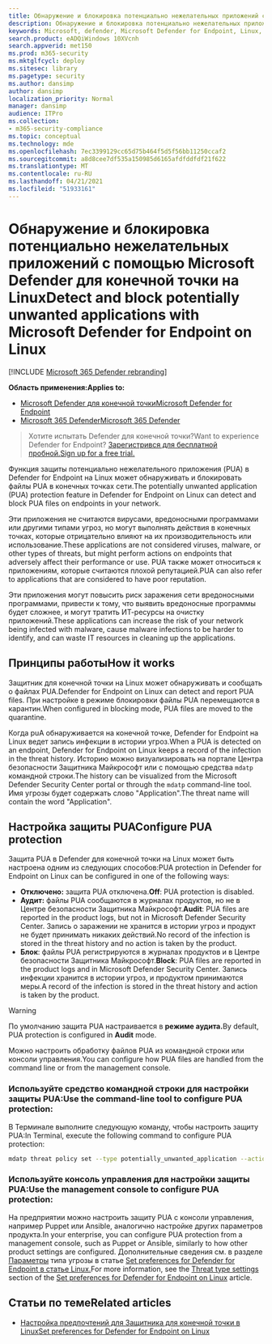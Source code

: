 ```yaml
---
title: Обнаружение и блокировка потенциально нежелательных приложений с помощью Microsoft Defender для конечной точки на Linux
description: Обнаружение и блокировка потенциально нежелательных приложений (PUA) с помощью Microsoft Defender для конечной точки на Linux.
keywords: Microsoft, defender, Microsoft Defender for Endpoint, Linux, pua, pus
search.product: eADQiWindows 10XVcnh
search.appverid: met150
ms.prod: m365-security
ms.mktglfcycl: deploy
ms.sitesec: library
ms.pagetype: security
ms.author: dansimp
author: dansimp
localization_priority: Normal
manager: dansimp
audience: ITPro
ms.collection:
- m365-security-compliance
ms.topic: conceptual
ms.technology: mde
ms.openlocfilehash: 7ec3399129cc65d75b464f5d5f56bb11250ccaf2
ms.sourcegitcommit: a8d8cee7df535a150985d6165afdfddfdf21f622
ms.translationtype: MT
ms.contentlocale: ru-RU
ms.lasthandoff: 04/21/2021
ms.locfileid: "51933161"
---
```

# <a name="detect-and-block-potentially-unwanted-applications-with-microsoft-defender-for-endpoint-on-linux"></a><span data-ttu-id="60814-104">Обнаружение и блокировка потенциально нежелательных приложений с помощью Microsoft Defender для конечной точки на Linux</span><span class="sxs-lookup"><span data-stu-id="60814-104">Detect and block potentially unwanted applications with Microsoft Defender for Endpoint on Linux</span></span>

[!INCLUDE [Microsoft 365 Defender rebranding](../../includes/microsoft-defender.md)]


<span data-ttu-id="60814-105">**Область применения:**</span><span class="sxs-lookup"><span data-stu-id="60814-105">**Applies to:**</span></span>
- [<span data-ttu-id="60814-106">Microsoft Defender для конечной точки</span><span class="sxs-lookup"><span data-stu-id="60814-106">Microsoft Defender for Endpoint</span></span>](https://go.microsoft.com/fwlink/p/?linkid=2154037)
- [<span data-ttu-id="60814-107">Microsoft 365 Defender</span><span class="sxs-lookup"><span data-stu-id="60814-107">Microsoft 365 Defender</span></span>](https://go.microsoft.com/fwlink/?linkid=2118804)

> <span data-ttu-id="60814-108">Хотите испытать Defender для конечной точки?</span><span class="sxs-lookup"><span data-stu-id="60814-108">Want to experience Defender for Endpoint?</span></span> [<span data-ttu-id="60814-109">Зарегистрився для бесплатной пробной.</span><span class="sxs-lookup"><span data-stu-id="60814-109">Sign up for a free trial.</span></span>](https://www.microsoft.com/microsoft-365/windows/microsoft-defender-atp?ocid=docs-wdatp-investigateip-abovefoldlink)

<span data-ttu-id="60814-110">Функция защиты потенциально нежелательного приложения (PUA) в Defender for Endpoint на Linux может обнаруживать и блокировать файлы PUA в конечных точках сети.</span><span class="sxs-lookup"><span data-stu-id="60814-110">The potentially unwanted application (PUA) protection feature in Defender for Endpoint on Linux can detect and block PUA files on endpoints in your network.</span></span>

<span data-ttu-id="60814-111">Эти приложения не считаются вирусами, вредоносными программами или другими типами угроз, но могут выполнять действия в конечных точках, которые отрицательно влияют на их производительность или использование.</span><span class="sxs-lookup"><span data-stu-id="60814-111">These applications are not considered viruses, malware, or other types of threats, but might perform actions on endpoints that adversely affect their performance or use.</span></span> <span data-ttu-id="60814-112">PUA также может относиться к приложениям, которые считаются плохой репутацией.</span><span class="sxs-lookup"><span data-stu-id="60814-112">PUA can also refer to applications that are considered to have poor reputation.</span></span>

<span data-ttu-id="60814-113">Эти приложения могут повысить риск заражения сети вредоносными программами, привести к тому, что выявить вредоносные программы будет сложнее, и могут тратить ИТ-ресурсы на очистку приложений.</span><span class="sxs-lookup"><span data-stu-id="60814-113">These applications can increase the risk of your network being infected with malware, cause malware infections to be harder to identify, and can waste IT resources in cleaning up the applications.</span></span>

## <a name="how-it-works"></a><span data-ttu-id="60814-114">Принципы работы</span><span class="sxs-lookup"><span data-stu-id="60814-114">How it works</span></span>

<span data-ttu-id="60814-115">Защитник для конечной точки на Linux может обнаруживать и сообщать о файлах PUA.</span><span class="sxs-lookup"><span data-stu-id="60814-115">Defender for Endpoint on Linux can detect and report PUA files.</span></span> <span data-ttu-id="60814-116">При настройке в режиме блокировки файлы PUA перемещаются в карантин.</span><span class="sxs-lookup"><span data-stu-id="60814-116">When configured in blocking mode, PUA files are moved to the quarantine.</span></span>

<span data-ttu-id="60814-117">Когда puA обнаруживается на конечной точке, Defender for Endpoint на Linux ведет запись инфекции в истории угроз.</span><span class="sxs-lookup"><span data-stu-id="60814-117">When a PUA is detected on an endpoint, Defender for Endpoint on Linux keeps a record of the infection in the threat history.</span></span> <span data-ttu-id="60814-118">Историю можно визуализировать на портале Центра безопасности Защитника Майкрософт или с помощью средства `mdatp` командной строки.</span><span class="sxs-lookup"><span data-stu-id="60814-118">The history can be visualized from the Microsoft Defender Security Center portal or through the `mdatp` command-line tool.</span></span> <span data-ttu-id="60814-119">Имя угрозы будет содержать слово "Application".</span><span class="sxs-lookup"><span data-stu-id="60814-119">The threat name will contain the word "Application".</span></span>

## <a name="configure-pua-protection"></a><span data-ttu-id="60814-120">Настройка защиты PUA</span><span class="sxs-lookup"><span data-stu-id="60814-120">Configure PUA protection</span></span>

<span data-ttu-id="60814-121">Защита PUA в Defender для конечной точки на Linux может быть настроена одним из следующих способов:</span><span class="sxs-lookup"><span data-stu-id="60814-121">PUA protection in Defender for Endpoint on Linux can be configured in one of the following ways:</span></span>

- <span data-ttu-id="60814-122">**Отключено:** защита PUA отключена.</span><span class="sxs-lookup"><span data-stu-id="60814-122">**Off**: PUA protection is disabled.</span></span>
- <span data-ttu-id="60814-123">**Аудит:** файлы PUA сообщаются в журналах продуктов, но не в Центре безопасности Защитника Майкрософт.</span><span class="sxs-lookup"><span data-stu-id="60814-123">**Audit**: PUA files are reported in the product logs, but not in Microsoft Defender Security Center.</span></span> <span data-ttu-id="60814-124">Запись о заражении не хранится в истории угроз и продукт не будет принимать никаких действий.</span><span class="sxs-lookup"><span data-stu-id="60814-124">No record of the infection is stored in the threat history and no action is taken by the product.</span></span>
- <span data-ttu-id="60814-125">**Блок**: файлы PUA регистрируются в журналах продуктов и в Центре безопасности Защитника Майкрософт.</span><span class="sxs-lookup"><span data-stu-id="60814-125">**Block**: PUA files are reported in the product logs and in Microsoft Defender Security Center.</span></span> <span data-ttu-id="60814-126">Запись инфекции хранится в истории угроз, и продуктом принимаются меры.</span><span class="sxs-lookup"><span data-stu-id="60814-126">A record of the infection is stored in the threat history and action is taken by the product.</span></span>

>[!WARNING]
><span data-ttu-id="60814-127">По умолчанию защита PUA настраивается в **режиме аудита.**</span><span class="sxs-lookup"><span data-stu-id="60814-127">By default, PUA protection is configured in **Audit** mode.</span></span>

<span data-ttu-id="60814-128">Можно настроить обработку файлов PUA из командной строки или консоли управления.</span><span class="sxs-lookup"><span data-stu-id="60814-128">You can configure how PUA files are handled from the command line or from the management console.</span></span>

### <a name="use-the-command-line-tool-to-configure-pua-protection"></a><span data-ttu-id="60814-129">Используйте средство командной строки для настройки защиты PUA:</span><span class="sxs-lookup"><span data-stu-id="60814-129">Use the command-line tool to configure PUA protection:</span></span>

<span data-ttu-id="60814-130">В Терминале выполните следующую команду, чтобы настроить защиту PUA:</span><span class="sxs-lookup"><span data-stu-id="60814-130">In Terminal, execute the following command to configure PUA protection:</span></span>

```bash
mdatp threat policy set --type potentially_unwanted_application --action [off|audit|block]
```

### <a name="use-the-management-console-to-configure-pua-protection"></a><span data-ttu-id="60814-131">Используйте консоль управления для настройки защиты PUA:</span><span class="sxs-lookup"><span data-stu-id="60814-131">Use the management console to configure PUA protection:</span></span>

<span data-ttu-id="60814-132">На предприятии можно настроить защиту PUA с консоли управления, например Puppet или Ansible, аналогично настройке других параметров продукта.</span><span class="sxs-lookup"><span data-stu-id="60814-132">In your enterprise, you can configure PUA protection from a management console, such as Puppet or Ansible, similarly to how other product settings are configured.</span></span> <span data-ttu-id="60814-133">Дополнительные сведения см. в разделе [Параметры](linux-preferences.md#threat-type-settings) типа угрозы в статье [Set preferences for Defender for Endpoint в статье Linux.](linux-preferences.md)</span><span class="sxs-lookup"><span data-stu-id="60814-133">For more information, see the [Threat type settings](linux-preferences.md#threat-type-settings) section of the [Set preferences for Defender for Endpoint on Linux](linux-preferences.md) article.</span></span>

## <a name="related-articles"></a><span data-ttu-id="60814-134">Статьи по теме</span><span class="sxs-lookup"><span data-stu-id="60814-134">Related articles</span></span>

- [<span data-ttu-id="60814-135">Настройка предпочтений для Защитника для конечной точки в Linux</span><span class="sxs-lookup"><span data-stu-id="60814-135">Set preferences for Defender for Endpoint on Linux</span></span>](linux-preferences.md)

